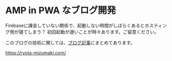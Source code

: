 # AMP in PWA なブログ開発
Firebaseに課金していない関係で、起動しない時間がしばらくあるとホスティング側が寝てしまう？
初回起動が遅いことが時々あります。ご留意ください。

このブログの技術に関しては、[ブログ記事](https://ryota-mizumaki.com/products/Blazing-Fast-Blog/about_blog)にまとめてあります。

https://ryota-mizumaki.com/